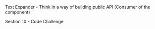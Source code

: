 Text Expander - Think in a way of building public API (Consumer of the component)

Section 10 - Code Challenge
